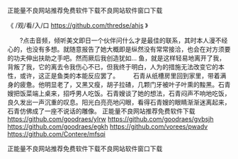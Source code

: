 
正能量不良网站推荐免费软件下载不良网站软件窗口下载




《 /观/看/入/口 https://github.com/thredse/ahjs 》




　　?点击音频，倾听美文即日一个伙伴问什么才是最佳的联系，其时本人漫不经心的，也没有多想。就随意报告了她大概即是纵然没有常常接洽，也会在对方须要的功夫伸出扶助之手吧。然而厥后我创造犹如...
鱼，就是这样轻易地离开了我，背叛了我，它的离去令我伤心不已，但我终于明白，人为的措施无法改变它的本性，或许，这正是鱼类的本能反应罢了。
　　石青从纸槽房里回到家里，带着满身的疲惫。他明显老了，又黑又瘦，胡子拉碴，几颗门牙被叶子叶熏的黢黑。石青嫂把饭菜端上桌来，招呼男人吃饭。石青嫂谈了她的想法，石青闷声不响地吃饭，良久发出一声沉重的叹息。阳光白亮亮地闪眼，看得石青嫂的眼睛渐渐迷离起来，石青仿佛成了一座不说话的雕像。
正能量不良网站推荐免费软件下载
https://github.com/goodraes/ylrw
https://github.com/goodraes/gvbsjh
https://github.com/goodraes/egkh
https://github.com/vorees/pwadv
https://github.com/Contere/mfsqi





正能量不良网站推荐免费软件下载不良网站软件窗口下载
